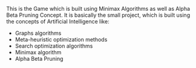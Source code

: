 This is the Game which is built using Minimax Algorithms as well as Alpha Beta Pruning Concept.
It is basically the small project, which is built using the concepts of Artificial Intelligence like:

- Graphs algorithms
- Meta-heuristic optimization methods 
- Search optimization algorithms 
- Minimax algorithm
- Alpha Beta Pruning
